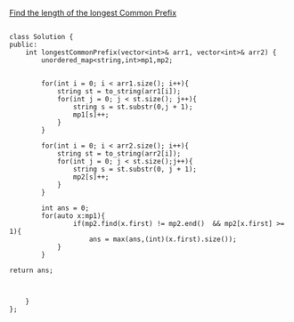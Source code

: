 

[Find the length of the longest Common Prefix](https://leetcode.com/problems/find-the-length-of-the-longest-common-prefix/description/?envType=daily-question&envId=2024-09-24)


```

class Solution {
public:
    int longestCommonPrefix(vector<int>& arr1, vector<int>& arr2) {
        unordered_map<string,int>mp1,mp2;

        
        for(int i = 0; i < arr1.size(); i++){
            string st = to_string(arr1[i]);
            for(int j = 0; j < st.size(); j++){
                string s = st.substr(0,j + 1);
                mp1[s]++;
            }
        }

        for(int i = 0; i < arr2.size(); i++){
            string st = to_string(arr2[i]);
            for(int j = 0; j < st.size();j++){
                string s = st.substr(0, j + 1);
                mp2[s]++;
            }
        }
    
        int ans = 0;
        for(auto x:mp1){
                if(mp2.find(x.first) != mp2.end()  && mp2[x.first] >= 1){
                    ans = max(ans,(int)(x.first).size());
            }
        }

return ans;

        
        
    }
};



```
